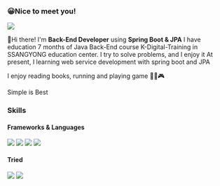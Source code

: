 
### 😀Nice to meet you! 

<img style="cursor: pointer;" src="https://img.shields.io/badge/kindsnoopy2@gmail.com-EA4335?style=flat-square&logo=gmail&logoColor=white" onclick="copyText('kindsnoopy2@gmail.com')"/>

👋Hi there! I'm **Back-End Developer** using **Spring Boot & JPA**
I have education 7 months of Java Back-End course K-Digital-Training in SSANGYONG education center.
I try to solve problems, and I enjoy it
At present, I learning web service development with spring boot and JPA

I enjoy reading books, running and playing game 🏃📕🎮

Simple is Best
### Skills
#### Frameworks & Languages
<img src="https://img.shields.io/badge/Java-3776AB?style=flat-square" />
<img src="https://img.shields.io/badge/JavaScript-F7DF1E?style=flat-square&logo=JavaScript&logoColor=white"/>
<img src="https://img.shields.io/badge/SpringBoot-6DB33F?style=flat-square&logo=springboot&logoColor=white"/>
<img src="https://img.shields.io/badge/JPA-000000?style=flat-square" />

#### Tried
<img src="https://img.shields.io/badge/Docker-2496ED?style=flat-square&logo=docker&logoColor=white"/>
<img src="https://img.shields.io/badge/AWS-232F3E?style=flat-square&logo=amazonwebservices&logoColor=white"/>
